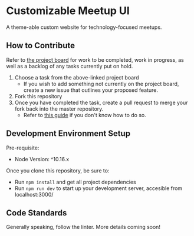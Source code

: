 # Customizable Meetup UI

A theme-able custom website for technology-focused meetups.

## How to Contribute

Refer to [the project board](https://github.com/orgs/detroitmeets/projects/3) for work to be completed, work in progress, as well as a backlog of any tasks currently put on hold.

1. Choose a task from the above-linked project board
    - If you wish to add something not currently on the project board, create a new issue that outlines your proposed feature.
2. Fork this repository
3. Once you have completed the task, create a pull request to merge your fork back into the master repository.
    - Refer to [this guide](https://help.github.com/en/articles/creating-a-pull-request-from-a-fork) if you don't know how to do so.
  

## Development Environment Setup

Pre-requisite:
* Node Version: ^10.16.x

Once you clone this repository, be sure to:
* Run `npm install` and get all project dependencies
* Run `npm run dev` to start up your development server, accesible from localhost:3000/

## Code Standards

Generally speaking, follow the linter. More details coming soon!
